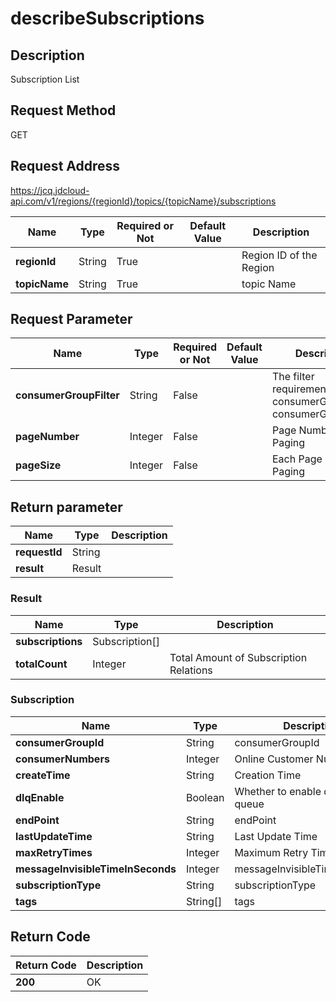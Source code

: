 # describeSubscriptions


## Description
Subscription List

## Request Method
GET

## Request Address
https://jcq.jdcloud-api.com/v1/regions/{regionId}/topics/{topicName}/subscriptions

|Name|Type|Required or Not|Default Value|Description|
|---|---|---|---|---|
|**regionId**|String|True| |Region ID of the Region|
|**topicName**|String|True| |topic Name|

## Request Parameter
|Name|Type|Required or Not|Default Value|Description|
|---|---|---|---|---|
|**consumerGroupFilter**|String|False| |The filter requirements of consumerGroupFilter, consumerGroupId|
|**pageNumber**|Integer|False| |Page Number in Paging|
|**pageSize**|Integer|False| |Each Page Size in Paging|


## Return parameter
|Name|Type|Description|
|---|---|---|
|**requestId**|String| |
|**result**|Result| |

### Result
|Name|Type|Description|
|---|---|---|
|**subscriptions**|Subscription[]| |
|**totalCount**|Integer|Total Amount of Subscription Relations|
### Subscription
|Name|Type|Description|
|---|---|---|
|**consumerGroupId**|String|consumerGroupId|
|**consumerNumbers**|Integer|Online Customer Number|
|**createTime**|String|Creation Time|
|**dlqEnable**|Boolean|Whether to enable dead letter queue|
|**endPoint**|String|endPoint|
|**lastUpdateTime**|String|Last Update Time|
|**maxRetryTimes**|Integer|Maximum Retry Times|
|**messageInvisibleTimeInSeconds**|Integer|messageInvisibleTimeInSeconds|
|**subscriptionType**|String|subscriptionType|
|**tags**|String[]|tags|

## Return Code
|Return Code|Description|
|---|---|
|**200**|OK|
